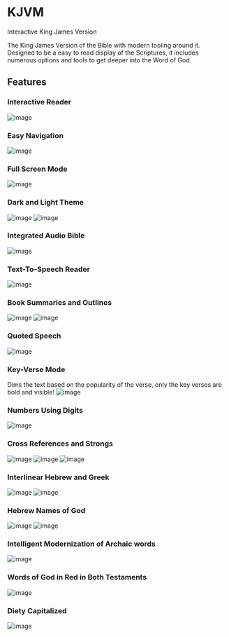 # KJVM
Interactive King James Version

The King James Version of the Bible with modern tooling around it.
Designed to be a easy to read display of the Scriptures, it includes numerous options and tools to get deeper into the Word of God.

## Features
### Interactive Reader
![image](https://github.com/crosscripter/KJVM/assets/315043/759d2697-d932-4fb1-8cc8-7103214c2e7e)

### Easy Navigation
![image](https://github.com/crosscripter/KJVM/assets/315043/f7c6be07-4625-4426-a313-083bf6dcf62c)

### Full Screen Mode
![image](https://github.com/crosscripter/KJVM/assets/315043/e7a4622c-c8fc-4aa6-88e3-2d5406b578f9)

### Dark and Light Theme
![image](https://github.com/crosscripter/KJVM/assets/315043/775eae69-d782-49da-b378-416684988c81)
![image](https://github.com/crosscripter/KJVM/assets/315043/637c5589-a512-484b-83c4-d407abc151b0)

### Integrated Audio Bible
![image](https://github.com/crosscripter/KJVM/assets/315043/cc8be694-73ae-411e-bbd1-8bcdc2d50d62)

### Text-To-Speech Reader
![image](https://github.com/crosscripter/KJVM/assets/315043/b11f03cb-01f7-4a1a-a2bf-52d4ed908461)

### Book Summaries and Outlines
![image](https://github.com/crosscripter/KJVM/assets/315043/badb6cfe-366f-4451-ac8a-b9c450215cbc)
![image](https://github.com/crosscripter/KJVM/assets/315043/2d043085-a222-4cdd-8364-cf56b93e09ef)

### Quoted Speech
![image](https://github.com/crosscripter/KJVM/assets/315043/c58c74a2-37b3-4e83-b5d3-d0f42d2c003e)

### Key-Verse Mode
Dims the text based on the popularity of the verse, only the key verses are bold and visible!
![image](https://github.com/crosscripter/KJVM/assets/315043/8955fb46-ddd9-429b-97ef-6a06132d0ca6)

### Numbers Using Digits
![image](https://github.com/crosscripter/KJVM/assets/315043/9e806873-29dc-4909-b0dc-c11ec3df36e3)

### Cross References and Strongs 
![image](https://github.com/crosscripter/KJVM/assets/315043/dcea6d74-7b48-4a08-9227-f0c66f02dd2c)
![image](https://github.com/crosscripter/KJVM/assets/315043/817c7d0d-f881-4411-9e10-3b5c223bc1fa)
![image](https://github.com/crosscripter/KJVM/assets/315043/e55ecfd3-4471-4279-805a-68051ee5e2b7)

### Interlinear Hebrew and Greek
![image](https://github.com/crosscripter/KJVM/assets/315043/949dd01d-7a21-4d6f-a592-f768779c0b58)
![image](https://github.com/crosscripter/KJVM/assets/315043/0edc2607-343e-4e45-80a7-1f8c8d5b258f)

### Hebrew Names of God
![image](https://github.com/crosscripter/KJVM/assets/315043/6b439d05-a57d-413c-ab35-6c3454cf4dfe)
![image](https://github.com/crosscripter/KJVM/assets/315043/5312a798-9a23-4e49-a177-3330ace0a642)

### Intelligent Modernization of Archaic words
![image](https://github.com/crosscripter/KJVM/assets/315043/cfc41720-c42b-4b05-9e8e-8c91a18250cb)

### Words of God in Red in Both Testaments
![image](https://github.com/crosscripter/KJVM/assets/315043/2975f46f-8632-4f50-a52b-10a4a661f5c1)

### Diety Capitalized
![image](https://github.com/crosscripter/KJVM/assets/315043/ad258b70-40d9-4471-9994-0be8399c8b32)

